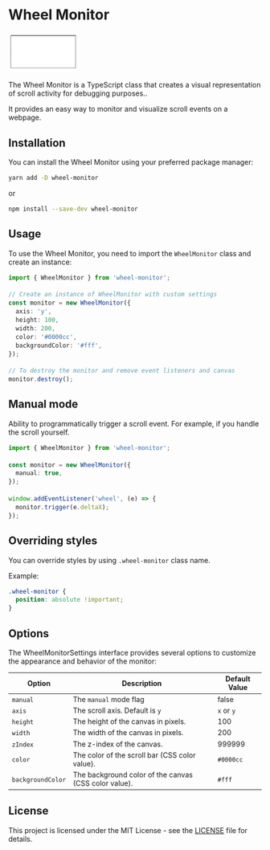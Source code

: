 # Wheel Monitor

<img width="140" src="./demo/demo.gif" />

The Wheel Monitor is a TypeScript class that creates a visual representation of scroll activity for debugging purposes..

It provides an easy way to monitor and visualize scroll events on a webpage.

## Installation

You can install the Wheel Monitor using your preferred package manager:

```bash
yarn add -D wheel-monitor
```

or

```bash
npm install --save-dev wheel-monitor
```

## Usage

To use the Wheel Monitor, you need to import the `WheelMonitor` class and create an instance:

```ts
import { WheelMonitor } from 'wheel-monitor';

// Create an instance of WheelMonitor with custom settings
const monitor = new WheelMonitor({
  axis: 'y',
  height: 100,
  width: 200,
  color: '#0000cc',
  backgroundColor: '#fff',
});

// To destroy the monitor and remove event listeners and canvas
monitor.destroy();
```

## Manual mode

Ability to programmatically trigger a scroll event. For example, if you handle the scroll yourself.

```ts
import { WheelMonitor } from 'wheel-monitor';

const monitor = new WheelMonitor({
  manual: true,
});

window.addEventListener('wheel', (e) => {
  monitor.trigger(e.deltaX);
});
```

## Overriding styles

You can override styles by using `.wheel-monitor` class name.

Example:

```css
.wheel-monitor {
  position: absolute !important;
}
```

## Options

The WheelMonitorSettings interface provides several options to customize the appearance and behavior of the monitor:

| Option            | Description                                           | Default Value |
| ----------------- | ----------------------------------------------------- | ------------- |
| `manual`          | The `manual` mode flag                                | false         |
| `axis`            | The scroll axis. Default is `y`                       | `x` or `y`    |
| `height`          | The height of the canvas in pixels.                   | 100           |
| `width`           | The width of the canvas in pixels.                    | 200           |
| `zIndex`          | The z-index of the canvas.                            | 999999        |
| `color`           | The color of the scroll bar (CSS color value).        | `#0000cc`     |
| `backgroundColor` | The background color of the canvas (CSS color value). | `#fff`        |

## License

This project is licensed under the MIT License - see the [LICENSE](./LICENSE) file for details.
